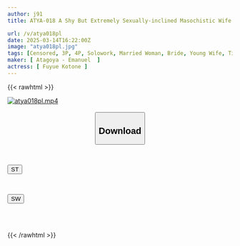 ```yaml
---
author: j91
title: ATYA-018 A Shy But Extremely Sexually-inclined Masochistic Wife Is Fucked By An Unstoppable Man, Losing Her Mind And Having Multiple Cheating Orgasms - Toa Kotone

url: /v/atya018pl
date: 2025-03-14T16:22:00Z
image: "atya018pl.jpg"
tags: [Censored, 3P, 4P, Solowork, Married Woman, Bride, Young Wife, Tits	]
maker: [ Atagoya - Emanuel  ]
actress: [ Fuyue Kotone ]
---
```



{{< rawhtml >}}

<div class="video" data-videoid="jZbJa0q7QofJPx">
    <a href="javascript:;">
        <img src="/v/atya018pl/atya018pl.jpg" width="WIDTH" height="HEIGHT" alt="atya018pl.mp4" loading="lazy">
    </a>
</div>

<script type="text/javascript" src="https://j91.asia/asset/on-demand-st.js"></script>

<br>
  <link rel="stylesheet" href="https://j91.asia/asset/bs5.css">
  
  <center>
  <button class="btn btn-primary" type="button" data-bs-toggle="collapse" data-bs-target=".multi-collapse" aria-expanded="false" aria-controls="multiCollapseExample1 multiCollapseExample2"><h2>Download</h2></button></center>
</p>
<div class="row">
  <div class="col">
    <div class="collapse multi-collapse" id="multiCollapseExample1">
      <div class="card card-body">
	      	      <br>
<div class="buttons">  
<p><a href="/v/atya018pl/st.html" target="_blank"><button class="btn-hover color-3"><i class="fa fa-download"></i> ST</button></a></p></div>
    </div>
  </div>
</div>
  <div class="col">
    <div class="collapse multi-collapse" id="multiCollapseExample2">
      <div class="card card-body">
	      <br>
<div class="buttons">
<p><a href="/v/atya018pl/sw.html" target="_blank"><button class="btn-hover color-2"><i class="fa fa-download"></i> SW</button></a></p></div>
<br><br>
      </div>
    </div>
  </div>
</div>

{{< /rawhtml >}}